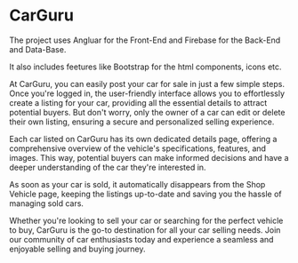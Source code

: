 # CarGuru

The project uses Angluar for the Front-End and Firebase for the Back-End and Data-Base.
 
It also includes feetures like Bootstrap for the html components, icons  etc. 

At CarGuru, you can easily post your car for sale in just a few simple steps. Once you're logged in, the user-friendly interface allows you to effortlessly create a listing for your car, providing all the essential details to attract potential buyers. But don't worry, only the owner of a car can edit or delete their own listing, ensuring a secure and personalized selling experience.

Each car listed on CarGuru has its own dedicated details page, offering a comprehensive overview of the vehicle's specifications, features, and images. This way, potential buyers can make informed decisions and have a deeper understanding of the car they're interested in.

As soon as your car is sold, it automatically disappears from the Shop Vehicle page, keeping the listings up-to-date and saving you the hassle of managing sold cars.

Whether you're looking to sell your car or searching for the perfect vehicle to buy, CarGuru is the go-to destination for all your car selling needs. Join our community of car enthusiasts today and experience a seamless and enjoyable selling and buying journey.

